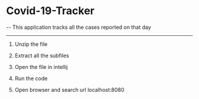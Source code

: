 # Covid-19-Tracker

-- This application tracks all the cases reported on that day

--------------------------------------------------------------------------------------------------------------------------------------------------------------------------------
1) Unzip the file

2) Extract all the subfiles

3) Open the file in intellij 

4) Run the code

5) Open browser and search url localhost:8080
